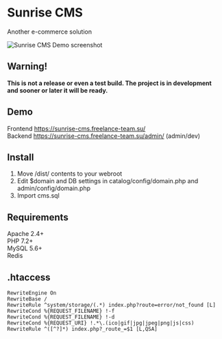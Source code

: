 # Sunrise CMS
Another e-commerce solution

![Sunrise CMS Demo screenshot](git-res/screenshot-demo.png)

## Warning!
**This is not a release or even a test build. The project is in development and sooner or later it will be ready.**

## Demo
Frontend https://sunrise-cms.freelance-team.su/  
Backend https://sunrise-cms.freelance-team.su/admin/ (admin/dev)

## Install
1. Move /dist/ contents to your webroot
2. Edit $domain and DB settings in catalog/config/domain.php and admin/config/domain.php
3. Import cms.sql

## Requirements
Apache 2.4+  
PHP 7.2+  
MySQL 5.6+  
Redis

## .htaccess
```
RewriteEngine On  
RewriteBase /  
RewriteRule ^system/storage/(.*) index.php?route=error/not_found [L]  
RewriteCond %{REQUEST_FILENAME} !-f  
RewriteCond %{REQUEST_FILENAME} !-d  
RewriteCond %{REQUEST_URI} !.*\.(ico|gif|jpg|jpeg|png|js|css)  
RewriteRule ^([^?]*) index.php?_route_=$1 [L,QSA]
```
